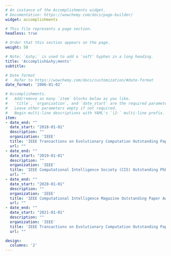 ```yaml
---
# An instance of the Accomplishments widget.
# Documentation: https://wowchemy.com/docs/page-builder/
widget: accomplishments

# This file represents a page section.
headless: true

# Order that this section appears on the page.
weight: 50

# Note: `&shy;` is used to add a 'soft' hyphen in a long heading.
title: 'Accomplish&shy;ments'
subtitle:

# Date format
#   Refer to https://wowchemy.com/docs/customization/#date-format
date_format: '2006-01-02'

# Accomplishments.
#   Add/remove as many `item` blocks below as you like.
#   `title`, `organization`, and `date_start` are the required parameters.
#   Leave other parameters empty if not required.
#   Begin multi-line descriptions with YAML's `|2-` multi-line prefix.
item:
- date_end: ""
  date_start: "2018-01-01"
  description: ""
  organization: 'IEEE'
  title: 'IEEE Transactions on Evolutionary Computation Outstanding Paper Award'
  url: ""
- date_end: ""
  date_start: "2019-01-01"
  description: ""
  organization: 'IEEE'
  title: 'IEEE Computational Intelligence Society (CIS) Outstanding PhD Dissertation Award'
  url: ""
- date_end: ""
  date_start: "2020-01-01"
  description: ""
  organization: 'IEEE'
  title: 'IEEE Computational Intelligence Magazine Outstanding Paper Award'
  url: ""
- date_end: ""
  date_start: "2021-01-01"
  description: ""
  organization: 'IEEE'
  title: 'IEEE Transactions on Evolutionary Computation Outstanding Paper Award'
  url: ""

design:
  columns: '2' 
---
```

